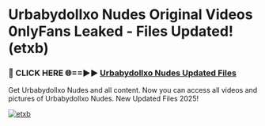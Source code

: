 # Urbabydollxo Nudes Original Videos 0nlyFans Leaked - Files Updated! (etxb)

<h3>🔴 CLICK HERE 🌐==►► <a href="https://tinyurl.com/52m3yx9h" rel="nofollow">Urbabydollxo Nudes Updated Files</a></h3>

Get Urbabydollxo Nudes and all content. Now you can access all videos and pictures of Urbabydollxo Nudes. New Updated Files 2025!

[![etxb](https://i.imgur.com/TnHtlc8.gif)](https://tinyurl.com/52m3yx9h)
